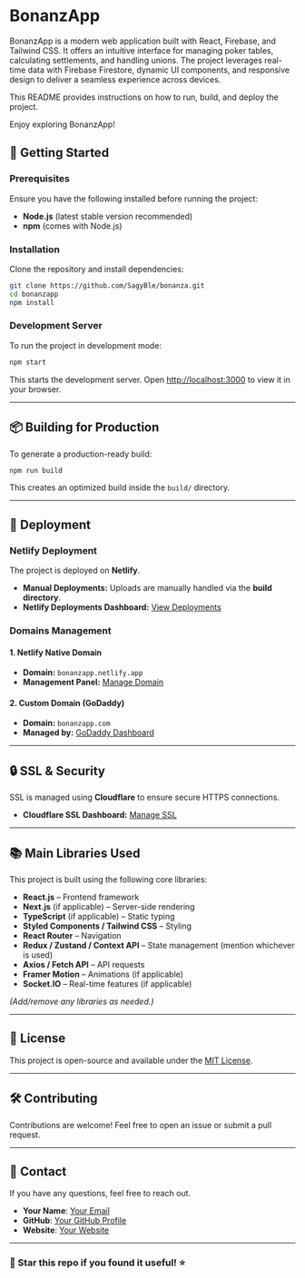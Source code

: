 # BonanzApp

BonanzApp is a modern web application built with React, Firebase, and Tailwind CSS. It offers an intuitive interface for managing poker tables, calculating settlements, and handling unions. The project leverages real-time data with Firebase Firestore, dynamic UI components, and responsive design to deliver a seamless experience across devices.

This README provides instructions on how to run, build, and deploy the project.

Enjoy exploring BonanzApp!

## 🚀 Getting Started

### Prerequisites

Ensure you have the following installed before running the project:

- **Node.js** (latest stable version recommended)
- **npm** (comes with Node.js)

### Installation

Clone the repository and install dependencies:

```sh
git clone https://github.com/SagyBle/bonanza.git
cd bonanzapp
npm install
```

### Development Server

To run the project in development mode:

```sh
npm start
```

This starts the development server. Open [http://localhost:3000](http://localhost:3000) to view it in your browser.

---

## 📦 Building for Production

To generate a production-ready build:

```sh
npm run build
```

This creates an optimized build inside the `build/` directory.

---

## 🚀 Deployment

### **Netlify Deployment**

The project is deployed on **Netlify**.

- **Manual Deployments:** Uploads are manually handled via the **build directory**.
- **Netlify Deployments Dashboard:** [View Deployments](https://app.netlify.com/sites/bonanzapp/deploys)

### **Domains Management**

#### **1. Netlify Native Domain**

- **Domain:** `bonanzapp.netlify.app`
- **Management Panel:** [Manage Domain](https://app.netlify.com/sites/bonanzapp/domain-management)

#### **2. Custom Domain (GoDaddy)**

- **Domain:** `bonanzapp.com`
- **Managed by:** [GoDaddy Dashboard](https://dashboard.godaddy.com/venture?ventureId=d88596c3-5abe-4f46-b89b-7a4fa478cd81)

---

## 🔒 SSL & Security

SSL is managed using **Cloudflare** to ensure secure HTTPS connections.

- **Cloudflare SSL Dashboard:** [Manage SSL](https://dash.cloudflare.com/fb98122077c64c85746987a2e584e9a5/bonanzapp.com)

---

## 📚 Main Libraries Used

This project is built using the following core libraries:

- **React.js** – Frontend framework
- **Next.js** (if applicable) – Server-side rendering
- **TypeScript** (if applicable) – Static typing
- **Styled Components / Tailwind CSS** – Styling
- **React Router** – Navigation
- **Redux / Zustand / Context API** – State management (mention whichever is used)
- **Axios / Fetch API** – API requests
- **Framer Motion** – Animations (if applicable)
- **Socket.IO** – Real-time features (if applicable)

_(Add/remove any libraries as needed.)_

---

## 📝 License

This project is open-source and available under the [MIT License](LICENSE).

---

## 🛠️ Contributing

Contributions are welcome! Feel free to open an issue or submit a pull request.

---

## 💌 Contact

If you have any questions, feel free to reach out.

- **Your Name**: [Your Email](mailto:your@email.com)
- **GitHub**: [Your GitHub Profile](https://github.com/your-username)
- **Website**: [Your Website](https://yourwebsite.com)

---

### 🌟 Star this repo if you found it useful! ⭐
